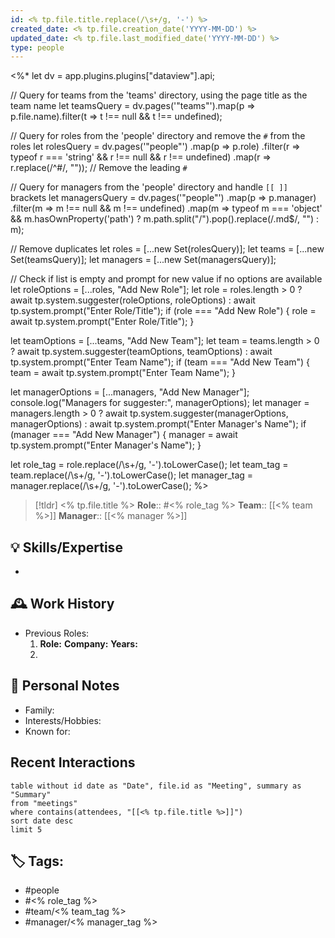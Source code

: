 ```yaml
---
id: <% tp.file.title.replace(/\s+/g, '-') %>
created_date: <% tp.file.creation_date('YYYY-MM-DD') %>
updated_date: <% tp.file.last_modified_date('YYYY-MM-DD') %>
type: people
---
```

<%*
let dv = app.plugins.plugins["dataview"].api;

// Query for teams from the 'teams' directory, using the page title as the team name
let teamsQuery = dv.pages('"teams"').map(p => p.file.name).filter(t => t !== null && t !== undefined);

// Query for roles from the 'people' directory and remove the `#` from the roles
let rolesQuery = dv.pages('"people"')
    .map(p => p.role)
    .filter(r => typeof r === 'string' && r !== null && r !== undefined)
    .map(r => r.replace(/^#/, ""));  // Remove the leading `#`

// Query for managers from the 'people' directory and handle `[[ ]]` brackets
let managersQuery = dv.pages('"people"')
    .map(p => p.manager)
    .filter(m => m !== null && m !== undefined)
    .map(m => typeof m === 'object' && m.hasOwnProperty('path') ? m.path.split("/").pop().replace(/\.md$/, "") : m);

// Remove duplicates
let roles = [...new Set(rolesQuery)];
let teams = [...new Set(teamsQuery)];
let managers = [...new Set(managersQuery)];

// Check if list is empty and prompt for new value if no options are available
let roleOptions = [...roles, "Add New Role"];
let role = roles.length > 0 ? await tp.system.suggester(roleOptions, roleOptions) : await tp.system.prompt("Enter Role/Title");
if (role === "Add New Role") {
    role = await tp.system.prompt("Enter Role/Title");
}

let teamOptions = [...teams, "Add New Team"];
let team = teams.length > 0 ? await tp.system.suggester(teamOptions, teamOptions) : await tp.system.prompt("Enter Team Name");
if (team === "Add New Team") {
    team = await tp.system.prompt("Enter Team Name");
}

let managerOptions = [...managers, "Add New Manager"];
console.log("Managers for suggester:", managerOptions);
let manager = managers.length > 0 ? await tp.system.suggester(managerOptions, managerOptions) : await tp.system.prompt("Enter Manager's Name");
if (manager === "Add New Manager") {
    manager = await tp.system.prompt("Enter Manager's Name");
}

let role_tag = role.replace(/\s+/g, '-').toLowerCase();
let team_tag = team.replace(/\s+/g, '-').toLowerCase();
let manager_tag = manager.replace(/\s+/g, '-').toLowerCase();
%>

> [!tldr] <% tp.file.title %>
> **Role**:: #<% role_tag %>
> **Team**:: [[<% team %>]] 
> **Manager**:: [[<% manager %>]] 

## 💡 Skills/Expertise
- 

## 🕰️ Work History
- Previous Roles:
  1. **Role:** 
     **Company:** 
     **Years:** 
  2. 

## 🤝 Personal Notes
- Family: 
- Interests/Hobbies:
- Known for: 


## Recent Interactions
```dataview
table without id date as "Date", file.id as "Meeting", summary as "Summary"
from "meetings"
where contains(attendees, "[[<% tp.file.title %>]]")
sort date desc
limit 5
```

## 🏷️ Tags:
- #people
- #<% role_tag %>
- #team/<% team_tag %>
- #manager/<% manager_tag %>